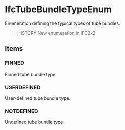 # IfcTubeBundleTypeEnum

Enumeration defining the typical types of tube bundles.
<!-- end of short definition -->


> HISTORY New enumeration in IFC2x2.

## Items

### FINNED
Finned tube bundle type.

### USERDEFINED
User-defined tube bundle type.

### NOTDEFINED
Undefined tube bundle type.
